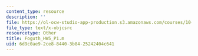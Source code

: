 ```yaml
---
content_type: resource
description: ''
file: https://ol-ocw-studio-app-production.s3.amazonaws.com/courses/10-34-numerical-methods-applied-to-chemical-engineering-fall-2015/6d9c0ae92ce884403b8425242404c641_Foguth_HW5_P1.m
file_type: text/x-objcsrc
resourcetype: Other
title: Foguth_HW5_P1.m
uid: 6d9c0ae9-2ce8-8440-3b84-25242404c641
---
```

